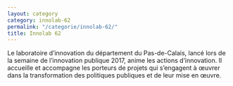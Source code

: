 ```yaml
---
layout: category
category: innolab-62
permalink: "/categorie/innolab-62/"
title: Innolab 62
---
```


Le laboratoire d’innovation du département du Pas-de-Calais, lancé lors de la semaine de l’innovation publique 2017, anime les actions d’innovation. Il accueille et accompagne les porteurs de projets qui s’engagent à œuvrer dans la transformation des politiques publiques et de leur mise en œuvre.
